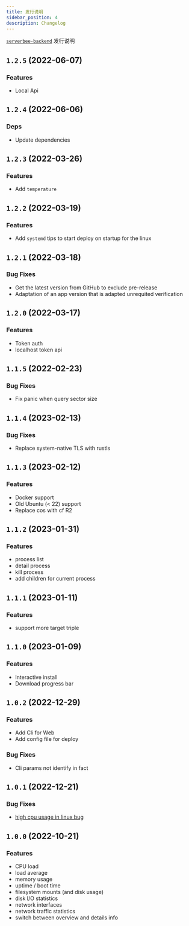 ```yaml
---
title: 发行说明
sidebar_position: 4
description: Changelog
---
```


[`serverbee-backend`](https://github.com/ZingerLittleBee/server_bee-backend) 发行说明

## `1.2.5` (2022-06-07)
### Features
- Local Api

## `1.2.4` (2022-06-06)
### Deps
- Update dependencies

## `1.2.3` (2022-03-26)
### Features
- Add `temperature`

## `1.2.2` (2022-03-19)
### Features
- Add `systemd` tips to start deploy on startup for the linux

## `1.2.1` (2022-03-18)

### Bug Fixes
- Get the latest version from GitHub to exclude pre-release
- Adaptation of an app version that is adapted unrequited verification

## `1.2.0` (2022-03-17)

### Features
- Token auth
- localhost token api

## `1.1.5` (2022-02-23)

### Bug Fixes
- Fix panic when query sector size

## `1.1.4` (2023-02-13)

### Bug Fixes
- Replace system-native TLS with rustls

## `1.1.3` (2023-02-12)

### Features
- Docker support
- Old Ubuntu (< 22) support
- Replace cos with cf R2

## `1.1.2` (2023-01-31)

### Features
- process list
- detail process
- kill process
- add children for current process

## `1.1.1` (2023-01-11)

### Features
- support more target triple

## `1.1.0` (2023-01-09)

### Features
- Interactive install
- Download progress bar

## `1.0.2` (2022-12-29)

### Features
- Add Cli for Web
- Add config file for deploy

### Bug Fixes
- Cli params not identify in fact

## `1.0.1` (2022-12-21)

### Bug Fixes

- [high cpu usage in linux bug](https://github.com/ZingerLittleBee/server_bee-backend/issues/5)


## `1.0.0` (2022-10-21)

### Features

- CPU load
- load average
- memory usage
- uptime / boot time
- filesystem mounts (and disk usage)
- disk I/O statistics
- network interfaces
- network traffic statistics
- switch between overview and details info

